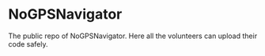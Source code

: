 # NoGPSNavigator
The public repo of NoGPSNavigator. Here all the volunteers can upload their code safely.
